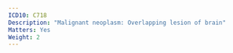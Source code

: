 ```yaml
---
ICD10: C718
Description: "Malignant neoplasm: Overlapping lesion of brain"
Matters: Yes
Weight: 2
---
```

